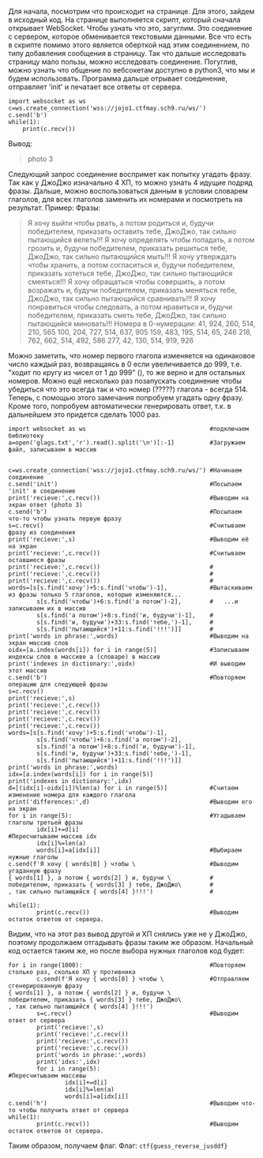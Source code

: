 Для начала, посмотрим что происходит на странице. Для этого, зайдем в исходный код. На странице выполняется скрипт, который сначала открывает WebSocket. Чтобы узнать что это, загуглим. Это соединение с сервером, которое обменивается текстовыми данными. Все что есть в скрипте помимо этого является оберткой над этим соединением, по типу добавления сообщения в страницу. Так что дальше исследовать страницу мало пользы, можно исследовать соединение.
Погуглив, можно узнать что общение по вебсокетам доступно в python3, что мы и будем использовать. Программа дальше отрывает соединение, отправляет 'init' и печатает все ответы от сервера.
```
import websocket as ws
c=ws.create_connection('wss://jojo1.ctfmay.sch9.ru/ws/')
c.send('b')
while(1):
    print(c.recv())
```
Вывод:
> photo 3

Следующий запрос соединение воспримет как попытку угадать фразу. Так как у ДжоДжо изначально 4 ХП, то можно узнать 4 идущие подряд фразы. Дальше, можно воспользоваться данным в условии словарем глаголов, для всех глаголов заменить их номерами и посмотреть на результат. Пример:
Фразы:
> Я хочу выйти чтобы рвать, а потом родиться и, будучи победителем, приказать оставить тебе, ДжоДжо, так сильно пытающийся велеть!!!
> Я хочу определять чтобы попадать, а потом грозить и, будучи победителем, приказать решиться тебе, ДжоДжо, так сильно пытающийся мыть!!!
> Я хочу утверждать чтобы хранить, а потом согласиться и, будучи победителем, приказать хотеться тебе, ДжоДжо, так сильно пытающийся смеяться!!!
> Я хочу обращаться чтобы совершить, а потом возражать и, будучи победителем, приказать меняться тебе, ДжоДжо, так сильно пытающийся сравнивать!!!
> Я хочу понравиться чтобы следовать, а потом нравиться и, будучи победителем, приказать сметь тебе, ДжоДжо, так сильно пытающийся миновать!!!
Номера в 0-нумерации:
41, 924, 260, 514, 210, 565
100, 204, 727, 514, 637, 905
159, 483, 195, 514, 65, 246
218, 762, 662, 514, 492, 586
277, 42, 130, 514, 919, 926

Можно заметить, что номер первого глагола изменяется на одинаковое число каждый раз, возвращаясь в 0 если увеличивается до 999, т.е. "ходит по кругу из чисел от 1 до 999" (), то же верно и для остальных номеров. Можно ещё несколько раз позапускать соединение чтобы убедиться что это всегда так и что номер (?????) глагола - всегда 514. Теперь, с помощью этого замечания попробуем угадать одну фразу. Кроме того, попробуем автоматически генерировать ответ, т.к. в дальнейшем это придется сделать 1000 раз.
```
import websocket as ws                                   #подключаем библиотеку
a=open('glags.txt','r').read().split('\n')[:-1]          #Загружаем файл, записываем в массив


c=ws.create_connection('wss://jojo1.ctfmay.sch9.ru/ws/') #Начинаем соединение
c.send('init')                                           #Посылаем 'init' в соединение
print('recieve:',c.recv())                               #Выводим на экран ответ (photo 3)
c.send('b')                                              #Посылаем что-то чтобы узнать первую фразу
s=c.recv()                                               #Считываем фразу из соединения
print('recieve:',s)                                      #Выводим её на экран
print('recieve:',c.recv())                               #Считываем оставшиеся фразы
print('recieve:',c.recv())                               #
print('recieve:',c.recv())                               #
print('recieve:',c.recv())                               #
words=[s[s.find('хочу')+5:s.find('чтобы')-1],            #Вытаскиваем из фразы только 5 глаголов, которые изменяются...
        s[s.find('чтобы')+6:s.find('а потом')-2],        #   ...и записываем их в массив
        s[s.find('а потом')+8:s.find('и, будучи')-1],    #
        s[s.find('и, будучи')+33:s.find('тебе,')-1],     #
        s[s.find('пытающийся')+11:s.find('!!!')]]        #
print('words in phrase:',words)                          #Выводим на экран массив слов
oidx=[a.index(words[i]) for i in range(5)]               #Записываем индексы слов в массиве a (словаре) в массив
print('indexes in dictionary:',oidx)                     #И выводим этот массив
c.send('b')                                              #Повторяем операцию для следующей фразы
s=c.recv()
print('recieve:',s)
print('recieve:',c.recv())
print('recieve:',c.recv())
print('recieve:',c.recv())
print('recieve:',c.recv())
words=[s[s.find('хочу')+5:s.find('чтобы')-1],
        s[s.find('чтобы')+6:s.find('а потом')-2],
        s[s.find('а потом')+8:s.find('и, будучи')-1],
        s[s.find('и, будучи')+33:s.find('тебе,')-1],
        s[s.find('пытающийся')+11:s.find('!!!')]]
print('words in phrase:',words)
idx=[a.index(words[i]) for i in range(5)]
print('indexes in dictionary:',idx)
d=[(idx[i]-oidx[i])%len(a) for i in range(5)]            #Cчитаем изменение номера для каждого глагола
print('differences:',d)                                  #Выводим его на экран
for i in range(5):                                       #Угадываем глаголы третьей фразы
        idx[i]+=d[i]                                     #Пересчитываем массив idx
        idx[i]%=len(a)
        words[i]=a[idx[i]]                               #Выбираем нужные глаголы
c.send(f'Я хочу { words[0] } чтобы \                     #Выводим угаданную фразу
{ words[1] }, а потом { words[2] } и, будучи \           #
победителем, приказать { words[3] } тебе, ДжоДжо\        #
, так сильно пытающийся { words[4] }!!!')                #

while(1):
        print(c.recv())                                  #Выводим остаток ответов от сервера.
```
Видим, что на этот раз вывод другой и ХП снялись уже не у ДжоДжо, поэтому продолжаем отгадывать фразы таким же образом. Начальный код остается таким же, но после выбора нужных глаголов код будет:
```
for i in range(1000):                                    #Повторяем столько раз, сколько ХП у противника
        c.send(f'Я хочу { words[0] } чтобы \             #Отправляем сгенерированную фразу
{ words[1] }, а потом { words[2] } и, будучи \
победителем, приказать { words[3] } тебе, ДжоДжо\
, так сильно пытающийся { words[4] }!!!')
        s=c.recv()                                       #Выводим ответ от сервера
        print('recieve:',s)
        print('recieve:',c.recv())
        print('recieve:',c.recv())
        print('recieve:',c.recv())
        print('words in phrase:',words)
        print('idxs:',idx)
        for i in range(5):                               #Пересчитываем массивы
                idx[i]+=d[i]
                idx[i]%=len(a)
                words[i]=a[idx[i]]
c.send('h')                                              #Выводим что-то чтобы получить ответ от сервера
while(1):
        print(c.recv())                                  #Выводим остаток ответов от сервера.

```
Таким образом, получаем флаг.
Флаг: `ctf{guess_reverse_jusddf}`